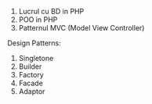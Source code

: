 1. Lucrul cu BD in PHP
2. POO in PHP
3. Patternul MVC (Model View Controller)

Design Patterns:
1. Singletone
2. Builder
3. Factory
4. Facade
5. Adaptor
